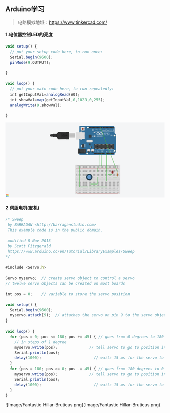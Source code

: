 ## Arduino学习
> 电路模拟地址：https://www.tinkercad.com/
#### 1.电位器控制LED的亮度
```javascript
void setup() {
  // put your setup code here, to run once:
  Serial.begin(9600);
  pinMode(9,OUTPUT);

}

void loop() {
  // put your main code here, to run repeatedly:
  int getInputVal=analogRead(A0);
  int showVal=map(getInputVal,0,1023,0,255);
  analogWrite(9,showVal);
  
}
```

![Image/Base01_LED_Modify.png](Image/Base01_LED_Modify.png)

#### 2.伺服电机(舵机)
```javascript
/* Sweep
 by BARRAGAN <http://barraganstudio.com>
 This example code is in the public domain.

 modified 8 Nov 2013
 by Scott Fitzgerald
 https://www.arduino.cc/en/Tutorial/LibraryExamples/Sweep
*/

#include <Servo.h>

Servo myservo;  // create servo object to control a servo
// twelve servo objects can be created on most boards

int pos = 0;    // variable to store the servo position

void setup() {
  Serial.begin(9600);
  myservo.attach(9);  // attaches the servo on pin 9 to the servo object
}

void loop() {
  for (pos = 0; pos <= 180; pos += 45) { // goes from 0 degrees to 180 degrees
    // in steps of 1 degree
    myservo.write(pos);              // tell servo to go to position in variable 'pos'
    Serial.println(pos);
    delay(1000);                       // waits 15 ms for the servo to reach the position
  }
  for (pos = 180; pos >= 0; pos -= 45) { // goes from 180 degrees to 0 degrees
    myservo.write(pos);              // tell servo to go to position in variable 'pos'
    Serial.println(pos);
    delay(1000);                       // waits 15 ms for the servo to reach the position
  }
}
```
![Image/Fantastic Hillar-Bruticus.png](Image/Fantastic Hillar-Bruticus.png)

